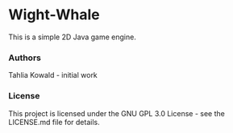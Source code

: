 # Wight-Whale
This is a simple 2D Java game engine.

### Authors

Tahlia Kowald - initial work

### License

This project is licensed under the GNU GPL 3.0 License - see the LICENSE.md file for details.
